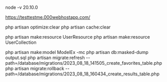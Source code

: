 node -v 20.10.0

https://testtestme.000webhostapp.com/

php artisan optimize:clear
php artisan cache:clear

php artisan make:resource UserResource
php artisan make:resource UserCollection

php artisan make:model ModelEx -mc
php artisan db:masked-dump output.sql
php artisan migrate:refresh --path=/database/migrations/2023_08_18_141505_create_favorites_table.php
php artisan migrate:rollback --path=/database/migrations/2023_08_18_160434_create_results_table.php